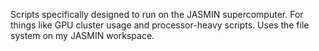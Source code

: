 Scripts specifically designed to run on the JASMIN supercomputer. For things like GPU cluster usage and processor-heavy scripts. Uses the file system on my JASMIN workspace.
